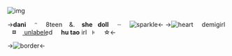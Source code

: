 ![img](https://cdn.discordapp.com/attachments/871900038647906384/1135118389866668072/IMG_4204.jpg)

->**dani** ‎ ‎  ‎ ‎ ᵔ ‎ ‎  ‎ ‎ 8teen ‎ ‎ ‎  &. ‎ ‎ ‎ **she** ‎ ‎  **doll** ‎ ‎  ‎ ‎ ┈ ‎ ‎  ‎ ‎ ![sparkle](https://cdn.discordapp.com/attachments/1123679315016556595/1123685425396072589/Tumblr_l_1288966917845135.gif)<-
->![heart](https://cdn.discordapp.com/attachments/1123679315016556595/1123685072940314644/image2.gif) ‎ ‎  ‎ ‎ demigirl ‎ ‎  ‎ ‎ **⌑** ‎ ‎  ‎ ‎ u͟n͟l͟a͟b͟e͟l͟e͟d ‎ ‎  ‎ ‎ **hu tao** irl  ‎‎ ‎ ⊧ ‎ ‎  ‎ ‎ ☆<-

->![border](https://cdn.discordapp.com/attachments/1123679315016556595/1123685052530823299/image0.png)<-
